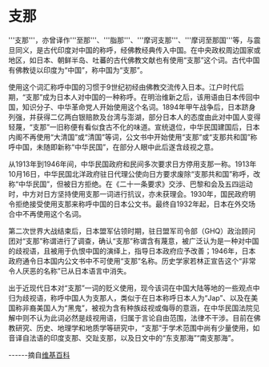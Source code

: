 # 支那
'''支那'''，亦曾译作'''至那'''、'''脂那'''、'''摩诃支那'''、'''摩诃至那国'''等，与震旦同义，是古代印度对中国的称呼，经佛教经典传入中国。在中央政权周边国家或地区，如日本、朝鲜半岛、吐蕃的古代佛教文献也有使用“支那”这个词。古代中国有佛教徒以印度为“中国”，称中国为“支那”。

使用这个词汇称呼中国的习惯于9世纪初经由佛教交流传入日本。江户时代后期，“支那”成为日本人对中国的一种称呼。在明治维新之后，该用语由日本传回中国，知识分子、中华革命党人开始使用这个名词。1894年甲午战争后，日本跻身列强，并获得二亿两白银赔款及台湾与澎湖，部分日本人的态度由此对中国人变得轻蔑，“支那”一旧称便有看似食古不化的味道。宣统退位，中华民国建国后，日本内阁不再使用“大清国”或“清国”等词，公文书中开始使用“支那”或“支那共和国”称呼中国，未随即新称“中华民国”，在部分人眼中此后遂含歧视之意。

从1913年到1946年间，中华民国政府和民间多次要求日方停用支那一称。1913年10月16日，中华民国北洋政府驻日代理公使向日方要求废除“支那共和国”称呼，改称“中华民国”，但被日方拒绝。在《二十一条要求》交涉、巴黎和会及五四运动时，中方对日方坚持使用支那一词进行抗议，亦未获理会。1930年，国民政府明令拒绝接受使用支那来称呼中国的日本公文书。最终自1932年起，日本在外交场合中不再使用这个名词。

第二次世界大战结束后，日本盟军佔领时期，驻日盟军司令部（GHQ）政治顾问团对“支那”称谓进行了调查，确认“支那”称谓含有蔑意，被广泛认为是一种对中国的歧视语，且被用于仇恨中国的演绎上，指导日本政府应予改善；1946年，日本政府通令日本国内公文书中不可使用“支那”名称。历史学家若林正宣告这个“非常令人厌恶的名称”已从日本语言中消失。

出于近现代日本对“支那”一词的贬义使用，现今该词在中国大陆等地的一些观点中归为歧视语，称呼中国人为支那人，类似于在日本称呼日本人为“Jap”、以及在美国称非裔美国人为“黑鬼”，被视为含有种族歧视或侮辱的意涵，在中华民国法院见解中则不认为此词必然是歧视用语，归属于言论自由范围，法律不干涉。目前在佛教研究、历史、地理学和地质学等研究中，“支那”于学术范围中尚有少量使用，如音译自法语的印度支那、交趾支那，以及日文中的“东支那海”“南支那海”。

------摘自[维基百科](https://zh.wikipedia.org/wiki/%E6%94%AF%E9%82%A3)
